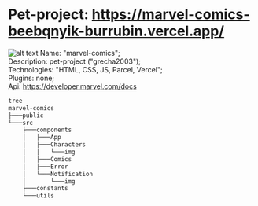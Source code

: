 # Pet-project: https://marvel-comics-beebqnyik-burrubin.vercel.app/
![alt text](https://i.ibb.co/QrsVxB9/2022-03-06-133517.png)
Name: "marvel-comics";<br>
Description: pet-project ("grecha2003");<br>
Technologies: "HTML, CSS, JS, Parcel, Vercel";<br>
Plugins: none;<br>
Api: https://developer.marvel.com/docs
<br>
```txt
tree
marvel-comics
├───public
└───src
    ├───components
    │   ├───App
    │   ├───Characters
    │   │   └───img
    │   ├───Comics
    │   ├───Error
    │   └───Notification
    │       └───img
    ├───constants
    └───utils
